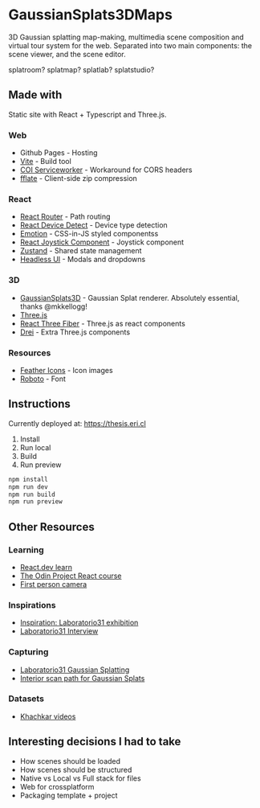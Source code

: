 # GaussianSplats3DMaps 

3D Gaussian splatting map-making, multimedia scene composition and virtual tour system for the web. Separated into two main components: the scene viewer, and the scene editor.

splatroom? splatmap? splatlab? splatstudio?

## Made with

Static site with React + Typescript and Three.js.

### Web

- Github Pages - Hosting
- [Vite](https://vite.dev/guide/) - Build tool
- [COI Serviceworker](https://github.com/gzuidhof/coi-serviceworker) - Workaround for CORS headers
- [fflate](https://github.com/101arrowz/fflate) - Client-side zip compression

### React

- [React Router](https://reactrouter.com/en/main) - Path routing
- [React Device Detect](https://github.com/duskload/react-device-detect#readme) - Device type detection
- [Emotion](https://emotion.sh/docs/introduction) - CSS-in-JS styled componentss
- [React Joystick Component](https://github.com/elmarti/react-joystick-component#readme) - Joystick component
- [Zustand](https://github.com/pmndrs/zustand) - Shared state management
- [Headless UI](https://headlessui.com/react) - Modals and dropdowns

### 3D

- [GaussianSplats3D](https://github.com/mkkellogg/GaussianSplats3D) - Gaussian Splat renderer. Absolutely essential, thanks @mkkellogg!
- [Three.js](https://threejs.org/)
- [React Three Fiber](https://r3f.docs.pmnd.rs/getting-started/introduction) - Three.js as react components
- [Drei](https://drei.docs.pmnd.rs/getting-started/introduction) - Extra Three.js components


### Resources

- [Feather Icons](https://github.com/feathericons/react-feather) - Icon images
- [Roboto](https://fonts.google.com/specimen/Roboto) - Font


## Instructions

Currently deployed at: <https://thesis.eri.cl>

1. Install
2. Run local
3. Build
4. Run preview

```bash
npm install
npm run dev
npm run build
npm run preview
```

## Other Resources

### Learning

- [React.dev learn](https://react.dev/learn)
- [The Odin Project React course](https://www.theodinproject.com/paths/full-stack-javascript/courses/react)
- [First person camera](https://www.youtube.com/watch?v=oqKzxPMLWxo)

### Inspirations

- [Inspiration: Laboratorio31 exhibition](https://current-exhibition.com/laboratorio31/)
- [Laboratorio31 Interview](https://radiancefields.com/gaussian-splatting-brings-art-exhibitions-online-with-yulei)

### Capturing

- [Laboratorio31 Gaussian Splatting](https://medium.com/@heyulei/capture-images-for-gaussian-splatting-81d081bbc826)
- [Interior scan path for Gaussian Splats](https://www.youtube.com/watch?v=2ZX_5bOdKjo)

### Datasets

- [Khachkar videos](https://drive.google.com/drive/u/1/folders/1T7olQ1MWyAnDPSOB5TnkdjeKj-EzXFvL)


## Interesting decisions I had to take

- How scenes should be loaded
- How scenes should be structured
- Native vs Local vs Full stack for files
- Web for crossplatform
- Packaging template + project
